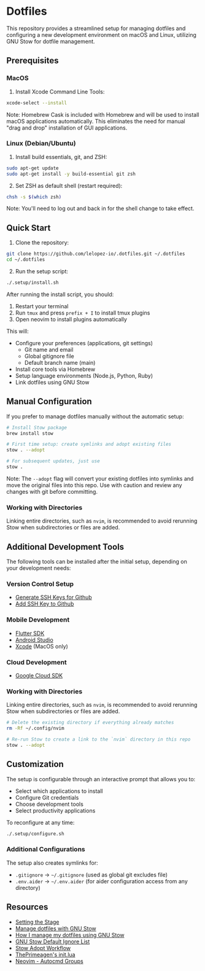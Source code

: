 # Dotfiles

This repository provides a streamlined setup for managing dotfiles and configuring a new development environment on macOS and Linux, utilizing GNU Stow for dotfile management.

## Prerequisites

### MacOS

1. Install Xcode Command Line Tools:
```bash
xcode-select --install
```

Note: Homebrew Cask is included with Homebrew and will be used to install macOS applications automatically. This eliminates the need for manual "drag and drop" installation of GUI applications.

### Linux (Debian/Ubuntu)

1. Install build essentials, git, and ZSH:
```bash
sudo apt-get update
sudo apt-get install -y build-essential git zsh
```

2. Set ZSH as default shell (restart required):
```bash
chsh -s $(which zsh)
```

Note: You'll need to log out and back in for the shell change to take effect.

## Quick Start

1. Clone the repository:

```bash
git clone https://github.com/lelopez-io/.dotfiles.git ~/.dotfiles
cd ~/.dotfiles
```

2. Run the setup script:

```bash
./.setup/install.sh
```

After running the install script, you should:
1. Restart your terminal
2. Run `tmux` and press `prefix + I` to install tmux plugins
3. Open neovim to install plugins automatically

This will:

-   Configure your preferences (applications, git settings)
    - Git name and email
    - Global gitignore file
    - Default branch name (main)
-   Install core tools via Homebrew
-   Setup language environments (Node.js, Python, Ruby)
-   Link dotfiles using GNU Stow

## Manual Configuration

If you prefer to manage dotfiles manually without the automatic setup:

```bash
# Install Stow package
brew install stow

# First time setup: create symlinks and adopt existing files
stow . --adopt

# For subsequent updates, just use
stow .
```

Note: The `--adopt` flag will convert your existing dotfiles into symlinks and move the original files into this repo. Use with caution and review any changes with git before committing.

### Working with Directories

Linking entire directories, such as `nvim`, is recommended to avoid rerunning Stow when subdirectories or files are added.

## Additional Development Tools

The following tools can be installed after the initial setup, depending on your development needs:

### Version Control Setup
- [Generate SSH Keys for Github](https://docs.github.com/en/authentication/connecting-to-github-with-ssh/generating-a-new-ssh-key-and-adding-it-to-the-ssh-agent#generating-a-new-ssh-key)
- [Add SSH Key to Github](https://docs.github.com/en/authentication/connecting-to-github-with-ssh/adding-a-new-ssh-key-to-your-github-account)

### Mobile Development
- [Flutter SDK](https://docs.flutter.dev/get-started/install)
- [Android Studio](https://developer.android.com/studio)
- [Xcode](https://developer.apple.com/xcode/) (MacOS only)

### Cloud Development
- [Google Cloud SDK](https://cloud.google.com/sdk/docs/install)

### Working with Directories

Linking entire directories, such as `nvim`, is recommended to avoid rerunning Stow when subdirectories or files are added.

```bash
# Delete the existing directory if everything already matches
rm -Rf ~/.config/nvim

# Re-run Stow to create a link to the `nvim` directory in this repo
stow . --adopt
```

## Customization

The setup is configurable through an interactive prompt that allows you to:

-   Select which applications to install
-   Configure Git credentials
-   Choose development tools
-   Select productivity applications

To reconfigure at any time:

```bash
./.setup/configure.sh
```

### Additional Configurations

The setup also creates symlinks for:

-   `.gitignore` → `~/.gitignore` (used as global git excludes file)
-   `.env.aider` → `~/.env.aider` (for aider configuration access from any directory)

## Resources

-   [Setting the Stage][_r00]
-   [Manage dotfiles with GNU Stow][_r01]
-   [How I manage my dotfiles using GNU Stow][_r02]
-   [GNU Stow Default Ignore List][_r03]
-   [Stow Adopt Workflow][_r04]
-   [ThePrimeagen's init.lua][_r05]
-   [Neovim - Autocmd Groups][_r06]

[_r00]: https://www.lelopez.io/blog/dev-environement
[_r01]: https://dr563105.github.io/blog/manage-dotfiles-with-gnu-stow/
[_r02]: https://tamerlan.dev/how-i-manage-my-dotfiles-using-gnu-stow/
[_r03]: https://www.gnu.org/software/stow/manual/stow.html#Types-And-Syntax-Of-Ignore-Lists
[_r04]: https://unix.stackexchange.com/a/698982
[_r05]: https://github.com/ThePrimeagen/init.lua/tree/master
[_r06]: https://neovim.io/doc/user/autocmd.html#autocmd-groups
[_r07]: https://github.com/nvim-neotest/nvim-nio
[_r08]: https://github.com/ThePrimeagen/harpoon/issues/302
[_r09]: https://github.com/kmarius/jsregexp
[_r10]: https://github.com/L3MON4D3/LuaSnip/issues/569
[_r11]: https://github.com/L3MON4D3/LuaSnip/issues/759
